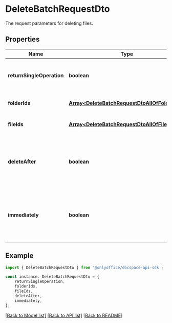 # DeleteBatchRequestDto

The request parameters for deleting files.

## Properties

Name | Type | Description | Notes
------------ | ------------- | ------------- | -------------
**returnSingleOperation** | **boolean** | Specifies whether to return only the current operation | [optional] [default to undefined]
**folderIds** | [**Array&lt;DeleteBatchRequestDtoAllOfFolderIds&gt;**](DeleteBatchRequestDtoAllOfFolderIds.md) | The list of folder IDs to be deleted. | [optional] [default to undefined]
**fileIds** | [**Array&lt;DeleteBatchRequestDtoAllOfFileIds&gt;**](DeleteBatchRequestDtoAllOfFileIds.md) | The list of file IDs to be deleted. | [optional] [default to undefined]
**deleteAfter** | **boolean** | Specifies whether to delete a file after the editing session is finished or not | [optional] [default to undefined]
**immediately** | **boolean** | Specifies whether to move a file to the \\Trash\\ folder or delete it immediately. | [optional] [default to undefined]

## Example

```typescript
import { DeleteBatchRequestDto } from '@onlyoffice/docspace-api-sdk';

const instance: DeleteBatchRequestDto = {
    returnSingleOperation,
    folderIds,
    fileIds,
    deleteAfter,
    immediately,
};
```

[[Back to Model list]](../README.md#documentation-for-models) [[Back to API list]](../README.md#documentation-for-api-endpoints) [[Back to README]](../README.md)
